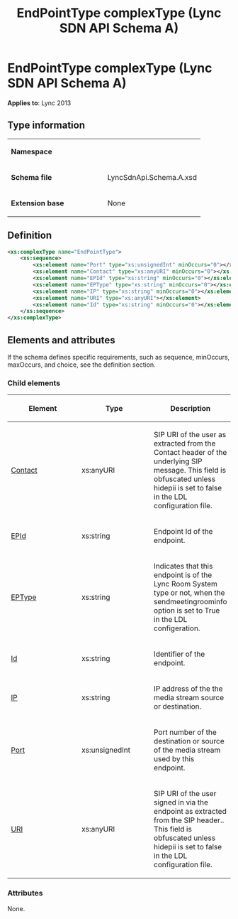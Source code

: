 ﻿---
title: EndPointType complexType (Lync SDN API Schema A)
TOCTitle: EndPointType complexType
ms:assetid: 6ad6a1d4-eac3-bb04-d71c-aa2ed76fa3ca
ms:mtpsurl: https://msdn.microsoft.com/library/Dn775147(v=office.15)
ms:contentKeyID: 62626121
ms.date: 07/24/2014
mtps_version: v=office.15
dev_langs:
- xml
---

# EndPointType complexType (Lync SDN API Schema A)

**Applies to**: Lync 2013

## Type information

<table>
<colgroup>
<col style="width: 50%" />
<col style="width: 50%" />
</colgroup>
<tbody>
<tr class="odd">
<td><p><strong>Namespace</strong></p></td>
<td><p></p></td>
</tr>
<tr class="even">
<td><p><strong>Schema file</strong></p></td>
<td><p>LyncSdnApi.Schema.A.xsd</p></td>
</tr>
<tr class="odd">
<td><p><strong>Extension base</strong></p></td>
<td><p>None</p></td>
</tr>
</tbody>
</table>


## Definition

```xml
<xs:complexType name="EndPointType">
    <xs:sequence>
        <xs:element name="Port" type="xs:unsignedInt" minOccurs="0"></xs:element>
        <xs:element name="Contact" type="xs:anyURI" minOccurs="0"></xs:element>
        <xs:element name="EPId" type="xs:string" minOccurs="0"></xs:element>
        <xs:element name="EPType" type="xs:string" minOccurs="0"></xs:element>
        <xs:element name="IP" type="xs:string" minOccurs="0"></xs:element>
        <xs:element name="URI" type="xs:anyURI"></xs:element>
        <xs:element name="Id" type="xs:string" minOccurs="0"></xs:element>
    </xs:sequence>
</xs:complexType>
```

## Elements and attributes

If the schema defines specific requirements, such as sequence, minOccurs, maxOccurs, and choice, see the definition section.

### Child elements

<table>
<colgroup>
<col style="width: 33%" />
<col style="width: 33%" />
<col style="width: 33%" />
</colgroup>
<thead>
<tr class="header">
<th><p>Element</p></th>
<th><p>Type</p></th>
<th><p>Description</p></th>
</tr>
</thead>
<tbody>
<tr class="odd">
<td><p><a href="contact-element-endpointtype-complextype-lync-sdn-api-schema-a.md">Contact</a></p></td>
<td><p>xs:anyURI</p></td>
<td><p>SIP URI of the user as extracted from the Contact header of the underlying SIP message. This field is obfuscated unless hidepii is set to false in the LDL configuration file.</p></td>
</tr>
<tr class="even">
<td><p><a href="epid-element-endpointtype-complextype-lync-sdn-api-schema-a.md">EPId</a></p></td>
<td><p>xs:string</p></td>
<td><p>Endpoint Id of the endpoint.</p></td>
</tr>
<tr class="odd">
<td><p><a href="eptype-element-endpointtype-complextype-lync-sdn-api-schema-a.md">EPType</a></p></td>
<td><p>xs:string</p></td>
<td><p>Indicates that this endpoint is of the Lync Room System type or not, when the sendmeetingroominfo option is set to True in the LDL configeration.</p></td>
</tr>
<tr class="even">
<td><p><a href="id-element-endpointtype-complextype-lync-sdn-api-schema-a.md">Id</a></p></td>
<td><p>xs:string</p></td>
<td><p>Identifier of the endpoint.</p></td>
</tr>
<tr class="odd">
<td><p><a href="ip-element-endpointtype-complextype-lync-sdn-api-schema-a.md">IP</a></p></td>
<td><p>xs:string</p></td>
<td><p>IP address of the the media stream source or destination.</p></td>
</tr>
<tr class="even">
<td><p><a href="port-element-endpointtype-complextype-lync-sdn-api-schema-a.md">Port</a></p></td>
<td><p>xs:unsignedInt</p></td>
<td><p>Port number of the destination or source of the media stream used by this endpoint.</p></td>
</tr>
<tr class="odd">
<td><p><a href="uri-element-endpointtype-complextype-lync-sdn-api-schema-a.md">URI</a></p></td>
<td><p>xs:anyURI</p></td>
<td><p>SIP URI of the user signed in via the endpoint as extracted from the SIP header.. This field is obfuscated unless hidepii is set to false in the LDL configuration file.</p></td>
</tr>
</tbody>
</table>


### Attributes

None.


